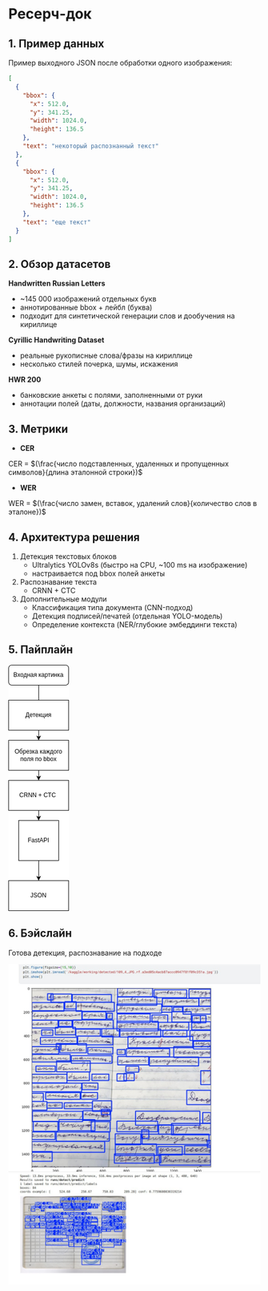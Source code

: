# Ресерч-док

## 1. Пример данных

Пример выходного JSON после обработки одного изображения:  
```json
[
  {
    "bbox": {
      "x": 512.0,
      "y": 341.25,
      "width": 1024.0,
      "height": 136.5
    },
    "text": "некоторый распознанный текст"
  },
  {
    "bbox": {
      "x": 512.0,
      "y": 341.25,
      "width": 1024.0,
      "height": 136.5
    },
    "text": "еще текст"
  }
]
```

## 2. Обзор датасетов

**Handwritten Russian Letters**

* ~145 000 изображений отдельных букв
*  аннотированные bbox + лейбл (буква)
* подходит для синтетической генерации слов и дообучения на кириллице

**Cyrillic Handwriting Dataset**

* реальные рукописные слова/фразы на кириллице
* несколько стилей почерка, шумы, искажения

**HWR 200**

* банковские анкеты с полями, заполненными от руки
* аннотации полей (даты, должности, названия организаций)

## 3. Метрики

* **CER**

CER = $(\frac{число подставленных, удаленных и пропущенных символов}{длина эталонной строки})$

* **WER**

WER = $(\frac{число замен, вставок, удалений слов}{количество слов в эталоне})$

## 4. Архитектура решения

1. Детекция текстовых блоков
    * Ultralytics YOLOv8s (быстро на CPU, ~100 ms на изображение)
    * настраивается под bbox полей анкеты
2. Распознавание текста 
    * CRNN + CTC
3. Дополнительные модули
   * Классификация типа документа (CNN-подход)
   * Детекция подписей/печатей (отдельная YOLO-модель)
   * Определение контекста (NER/глубокие эмбеддинги текста)

## 5. Пайплайн

<img src="pipeline.png">

## 6. Бэйслайн

Готова детекция, распознавание на подходе

<img src="img1.jpg">

<img src="img2.jpg">



